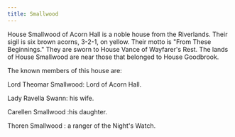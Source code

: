 ```yaml
---
title: Smallwood
---
```


House Smallwood of Acorn Hall is a noble house from the Riverlands. Their sigil is six brown acorns, 3-2-1, on yellow. Their motto is "From These Beginnings." They are sworn to House Vance of Wayfarer's Rest. The lands of House Smallwood are near those that belonged to House Goodbrook.

The known members of this house are:

Lord Theomar Smallwood: Lord of Acorn Hall.

Lady Ravella Swann: his wife.

Carellen Smallwood :his daughter.

Thoren Smallwood : a ranger of the Night's Watch. 


